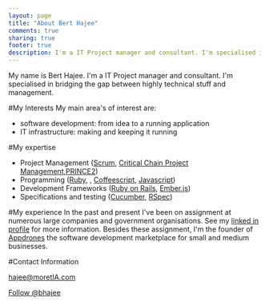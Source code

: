 ```yaml
---
layout: page
title: "About Bert Hajee"
comments: true
sharing: true
footer: true
description: I'm a IT Project manager and consultant. I'm specialised in bridging the gap between highly technical stuff and management.
---
```

My name is Bert Hajee. I'm a IT Project manager and consultant. I'm specialised in bridging the gap between highly technical stuff and management.

#My Interests
My main area's of interest are: 

* software development: from idea to a running application 
* IT infrastructure: making and keeping it running

#My expertise
* Project Management ([Scrum](https://www.scrum.org/), [Critical Chain Project Management](http://www.goldratt.co.uk/resources/critical_chain/),[PRINCE2](http://www.prince-officialsite.com/))
* Programming ([Ruby](https://www.ruby-lang.org/en/), , [Coffeescript](http://coffeescript.org/), [Javascript](http://en.wikipedia.org/wiki/JavaScript))
* Development Frameworks ([Ruby on Rails](http://rubyonrails.org/), [Ember.js](http://emberjs.com/))
* Specifications and testing ([Cucumber](http://cukes.info/), [RSpec](https://relishapp.com/rspec))

#My experience
In the past and present I've been on assignment at numerous large companies and government organisations. See my [linked in profile](http://nl.linkedin.com/in/hajee/) for more information. Besides these assignment, I'm the founder of [Appdrones](http://www.appdrones.com) the software development marketplace for small and medium businesses.

#Contact Information
<script>!function(d,s,id){var js,fjs=d.getElementsByTagName(s)[0],p=/^http:/.test(d.location)?'http':'https';if(!d.getElementById(id)){js=d.createElement(s);js.id=id;js.src=p+'://platform.twitter.com/widgets.js';fjs.parentNode.insertBefore(js,fjs);}}(document, 'script', 'twitter-wjs');</script>

hajee@moretIA.com


<a href="https://twitter.com/bhajee" class="twitter-follow-button" data-show-count="false" data-size="large">Follow @bhajee</a>
